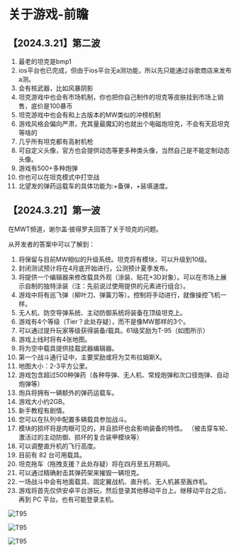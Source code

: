 # 关于游戏-前瞻

## 【2024.3.21】第二波

1. 最老的坦克是bmp1
2. ios平台也已完成，但由于ios平台无a测功能，所以先只能通过谷歌商店来发布a测。
3. 会有核武器，比如风暴阴影
4. 坦克游戏中也会有市场机制，你也把你自己制作的坦克等皮肤挂到市场上销售，底价是100暴币
5. 坦克游戏中也会有和上古版本的MW类似的冲榜机制
6. 游戏风格会偏向严肃，充其量最魔幻的也就出个电磁炮坦克，不会有天启坦克等啥的
7. 几乎所有坦克都有高射机枪
8. 可自定义头像，官方也会提供动态等更多种类头像，当然自己是不能定制动态头像。
9. 游戏有500+多种炮弹
10. 你也可以在坦克模式中打空战
11. 北望发的弹药运载车的具体功能为:+备弹，+装填速度。

## 【2024.3.21】第一波

在MWT频道，谢尔盖·彼得罗夫回答了关于坦克的问题。

从开发者的答案中可以了解到：

1. 将保留与目前MW相似的升级系统。坦克将有模块，可以升级到10级。
2. 封闭测试预计将在4月底开始进行，公测预计夏季发布。
3. 将提供一个编辑器来修改载具外观（涂装、贴花+3D对象）。可以在市场上展示自制的独特涂装（注：先前说过使用提供的元素进行组合）。
4. 游戏中将有巡飞弹（柳叶刀、弹簧刀等）。控制将手动进行，就像操控飞机一样。
5. 无人机、防空导弹系统、主动防御系统将装备在顶级坦克上。
6. 游戏有4个等级（Tier？此处存疑），而不是像MW那样的3个。
7. 可以通过提升玩家等级获得装备/载具。61级奖励为T-95（如图所示）
8. 游戏上线时将有4张地图。
9. 将为空中载具提供挂载武器编辑器。
10. 第一个战斗通行证中，主要奖励或将为艾布拉姆斯X。
11. 地图大小：2-3平方公里。
12. 游戏包含超过500种弹药（各种导弹、无人机、常规炮弹和次口径炮弹、自动炮弹等）
13. 炮兵将拥有一辆额外的弹药运载车。
14. 游戏大小约2GB。
15. 新手教程有剧情。
16. 您可以在队列中配置多辆载具参加战斗。
17. 模块的损坏将是肉眼可见的，并且损坏也会影响装备的特性。 （被击穿车轮、激活过的主动防御、损坏的复合装甲模块等）
18. 可以调整直升机的飞行高度。
19. 目前有 82 台可用载具。
20. 坦克拖车（拖拽支援？此处存疑）将在四月至五月期间。
21. 可以通过精确射击其弹药架来摧毁一辆坦克。
22. 一场战斗中会有地面载具、固定翼战机、直升机、无人机甚至轰炸机。
23. 游戏将首先仅供安卓平台游玩，然后登录其他移动平台上。继移动平台之后，再到 PC 平台。也有可能登录主机。

![T95](https://statics.netfox.wiki/20240321/b148b977-45ca-47c3-9bc8-e0f6311cb94b.8hg8kwre1w.webp)

![T95](https://statics.netfox.wiki/20240321/6a7bae58abea37a2e85c88567bb4c299.1zi0rlix5p.webp)

![T95](https://statics.netfox.wiki/20240321/509d4e18ef0da9a542322d7414ebd457.6wqhlfu6l0.webp)

